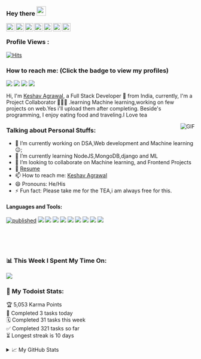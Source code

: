 ### Hey there <img src="https://media.giphy.com/media/hvRJCLFzcasrR4ia7z/giphy.gif" width="25px">
<a href="https://discord.gg/XTW52Kt">
  <img align="left" alt="Abhishek's Discord" width="22px" src="https://cdn.jsdelivr.net/npm/simple-icons@v3/icons/discord.svg" />
</a>
<a href="https://twitter.com/KeshavA76309037">
  <img align="left" alt="Keshav Agrawal | Twitter" width="22px" src="https://cdn.jsdelivr.net/npm/simple-icons@v3/icons/twitter.svg" />
</a>
<a href="https://www.linkedin.com/in/keshav-agrawal-2ba75018b/">
  <img align="left" alt="Keshav's LinkdeIN" width="22px" src="https://cdn.jsdelivr.net/npm/simple-icons@v3/icons/linkedin.svg" />
</a>
<a href="https://t.me/joinchat/OV-YDBP7GxdLtLnFIzvYRA">
  <img align="left" alt="Keshav's Telegram" width="22px" src="https://cdn.jsdelivr.net/npm/simple-icons@v3/icons/telegram.svg" />
</a>
<a href="https://www.instagram.com/hey.keshav/">
  <img align="left" alt="Keshav's Instagram" width="22px" src="https://cdn.jsdelivr.net/npm/simple-icons@v3/icons/instagram.svg" />
</a>
<a href="https://www.reddit.com/user/koder_keshav">
  <img align="left" alt="Keshav's Reddit" width="22px" src="https://cdn.jsdelivr.net/npm/simple-icons@v3/icons/reddit.svg" />
</a>
<a href="https://leetcode.com/KeshavAgrawal/">
  <img align="left" alt="Keshav's Leetcode" width="22px" src="https://cdn.jsdelivr.net/npm/simple-icons@v3/icons/leetcode.svg" />
</a>
</br>

 ### Profile Views :<br>
[![Hits](https://hits.seeyoufarm.com/api/count/incr/badge.svg?url=https%3A%2F%2Fgithub.com%2Fkeshav04042001%2Fhit-counter&count_bg=%2379C83D&title_bg=%23C44949&icon=github.svg&icon_color=%23FFFFFF&title=Keshav&edge_flat=false)](https://hits.seeyoufarm.com)
### How to reach me: <strong>(Click the badge to view my profiles)</strong>

<img src="https://img.shields.io/badge/keshav97722@gmail.com-%23D14836.svg?&style=for-the-badge&logo=gmail&logoColor=white" href="keshav97722@gmail.com">  <a   href="https://www.instagram.com/hey.keshav/"><img src="https://img.shields.io/badge/@hey.keshav-%23E4405F.svg?&style=for-the-badge&logo=instagram&logoColor=white"></a>  <a href="https://www.linkedin.com/in/keshav-agrawal-2ba75018b/"><img src="https://img.shields.io/badge/Keshav Agrawal-%230077B5.svg?&style=for-the-badge&logo=linkedin&logoColor=white" ></a> <a href="https://twitter.com/KeshavA76309037"><img src="https://img.shields.io/badge/@Tweet_keshav-%2312100E.svg?&style=for-the-badge&logo=twitter&logoColor=#00acee"></a>
<br />

Hi, I'm [Keshav Agrawal](http://keshavagrawal.me/My-First-Website/), a Full Stack Developer 🚀 from India, currently, I'm a Project Collaborator 🙍🏽‍♂️ .learning Machine learning,working on few projects on web.Yes i'll upload them after completing. Beside's programming, I enjoy eating food and traveling.I Love tea

  <img align="right" alt="GIF" src="https://media.giphy.com/media/CI32iQWdJO0qlNXjEI/giphy.gif"/>
  
### **Talking about Personal Stuffs:**

- 🔭 I’m currently working on DSA,Web development and Machine learning :wink:;
- 🌱 I’m currently learning NodeJS,MongoDB,django and ML
- 👯 I’m looking to collaborate on Machine learning, and Frontend Projects
- 💬 [Resume](https://drive.google.com/drive/u/0/search?q=resume)
- 📫 How to reach me: [Keshav Agrawal](https://twitter.com/KeshavA76309037)
- 😄 Pronouns: He/His
- ⚡ Fun fact: Please take me for the TEA,i am always free for this.

#### **Languages and Tools:**  
[![published](https://static.production.devnetcloud.com/codeexchange/assets/images/devnet-published.svg)](https://developer.cisco.com/codeexchange/github/repo/Keshav04042001/Keyboard_transform)
<img src="https://img.shields.io/badge/c++%20-%2300599C.svg?&style=for-the-badge&logo=c%2B%2B&logoColor=white">   <img src="https://img.shields.io/badge/python%20-%2314354C.svg?&style=for-the-badge&logo=python&logoColor=white">   <img src="https://img.shields.io/badge/javascript%20-%23323330.svg?&style=for-the-badge&logo=javascript&logoColor=%23F7DF1E">   <img src="https://img.shields.io/badge/html5%20-%23E34F26.svg?&style=for-the-badge&logo=html5&logoColor=white">   <img src="https://img.shields.io/badge/css3%20-%231572B6.svg?&style=for-the-badge&logo=css3&logoColor=white">   <img src="https://img.shields.io/badge/react%20-%2320232a.svg?&style=for-the-badge&logo=react&logoColor=%2361DAFB">   <img src="https://img.shields.io/badge/bootstrap%20-%23563D7C.svg?&style=for-the-badge&logo=bootstrap&logoColor=white">   <img src="https://img.shields.io/badge/git%20-%23F05033.svg?&style=for-the-badge&logo=git&logoColor=white"/>   <img src="http://img.shields.io/badge/-VS%20Code-000000?style=for-the-badge&logo=Visual-studio-code&logoColor=blue"> 

</br>
<br>
</br>

### 📊 **This Week I Spent My Time On:** 

<img src="https://github-readme-stats.vercel.app/api?username=keshav04042001&show_icons=true&title_color=03fc90&icon_color=03fc90&text_color=03fc90&bg_color=002b19">


### 🚧 **My Todoist Stats:**
<!-- TODO-IST:START -->
🏆  5,053 Karma Points           
🌸  Completed 3 tasks today           
🗓  Completed 31 tasks this week           
✅  Completed 321 tasks so far           
⏳  Longest streak is 10 days
<!-- TODO-IST:END -->


<details>
<summary>📈 My GitHub Stats</summary>

<p align="center"> <img src="https://github-readme-stats.vercel.app/api?username=keshav04042001&show_icons=true&theme=gotham" alt="keshav04042001" />


</details>




